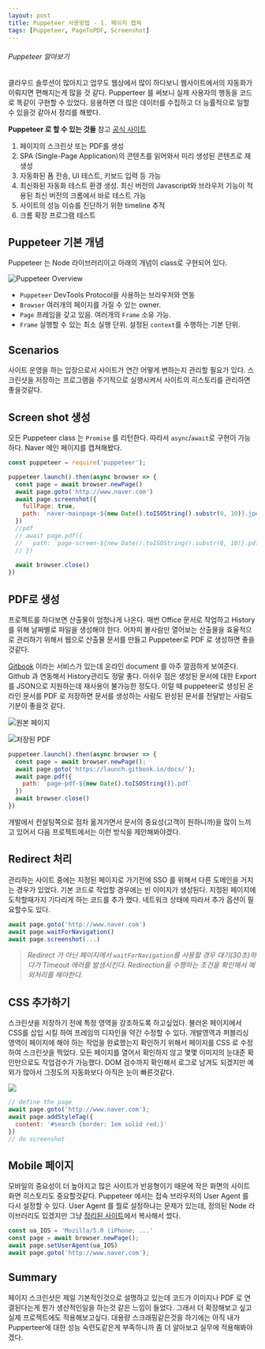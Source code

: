 ```yaml
---
layout: post
title: Puppeteer 사용방법 - 1. 페이지 캡쳐
tags: [Puppeteer, PageToPDF, Screenshot]
---
```


###### Puppeteer 알아보기

클라우드 솔루션이 많아지고 업무도 웹상에서 많이 하다보니 웹사이트에서의 자동화가 이뤄지면 편해지는게 많을 것 같다. Pupperteer 를 써보니 실제 사용자의 행동을 코드로 똑같이 구현할 수 있었다. 응용하면 더 많은 데이터를 수집하고 더 능률적으로 일할 수 있을것 같아서 정리를 해봤다.

**Puppeteer 로 할 수 있는 것들** 참고 [공식 사이트](https://pptr.dev)

1. 페이지의 스크린샷 또는 PDF를 생성
1. SPA (Single-Page Application)의 콘텐츠를 읽어와서 미리 생성된 콘텐츠로 재생성
1. 자동화된 폼 전송, UI 테스트, 키보드 입력 등 가능
1. 최신화된 자동화 테스트 환경 생성. 최신 버전의 Javascript와 브라우저 기능이 적용된 최신 버전의 크롬에서 바로 테스트 가능
1. 사이트의  성능 이슈를 진단하기 위한 timeline 추적
1. 크롬 확장 프로그램 테스트


## Puppeteer 기본 개념

Puppeteer 는 Node 라이브러리이고 아래의 개념이 class로 구현되어 있다.

![Puppeteer Overview]({{site.baseurl}}/public/img/puppeteer_overview.jpg)

- `Puppeteer` DevTools Protocol을 사용하는 브라우저와 연동
- `Browser` 여러개의 페이지를 가질 수 있는  owner.
- `Page` 프레임을 갖고 있음. 여러개의 `Frame` 소유 가능.
- `Frame` 실행할 수 있는 최소 실행 단위. 설정된 `context`를 수행하는 기본 단위.

## Scenarios

사이트 운영을 하는 입장으로서 사이트가 연간 어떻게 변하는지 관리할 필요가 있다. 스크린샷을 저장하는 프로그램을 주기적으로 실행시켜서 사이트의 히스토리를 관리하면 좋을것같다.

## Screen shot 생성

모든 Puppeteer class 는 `Promise` 를 리턴한다. 따라서 `async`/`await`로 구현이 가능하다. Naver 메인 페이지를 캡쳐해봤다.

```javascript
const puppeteer = require('puppeteer');

puppeteer.launch().then(async browser => {
  const page = await browser.newPage()
  await page.goto('http://www.naver.com')
  await page.screenshot({
    fullPage: true,
    path: `naver-mainpage-${new Date().toISOString().substr(0, 10)}.jpeg`
  })
  //pdf
  // await page.pdf({
  //   path: `page-screen-${new Date().toISOString().substr(0, 10)}.pdf`
  // })
  
  await browser.close()
})
```

## PDF로 생성

프로젝트를 하다보면 산출물이 엄청나게 나온다. 매번 Office 문서로 작업하고 History를 위해 날짜별로 파일을 생성해야 한다. 어차피 볼사람만 열어보는 산출물을 효율적으로 관리하기 위해서 웹으로 산출물 문서를 만들고 Puppeteer로 PDF 로 생성하면 좋을것같다.

[Gitbook](https://www.gitbook.com) 이라는 서비스가 있는데 온라인 document 를 아주 깔끔하게 보여준다. Github 과 연동해서 History관리도 정말 좋다. 아쉬우 점은 생성된 문서에 대한 Export를 JSON으로 지원하는데 재사용이 불가능한 정도다. 이럴 때 puppeteer로 생성된 온라인 문서를 PDF 로 저장하면 문서를 생성하는 사람도 완성된 문서를 전달받는 사람도 기분이 좋을것 같다. 

![원본 페이지]({{site.baseurl}}/public/img/2018-12-27-19-55-23.png "원본 페이지")

![저장된 PDF]({{site.baseurl}}/public/img/2018-12-27-19-47-51.png "저장된 PDF")

```javascript
puppeteer.launch().then(async browser => {
  const page = await browser.newPage();
  await page.goto('https://launch.gitbook.io/docs/');
  await page.pdf({
    path: `page-pdf-${new Date().toISOString()}.pdf`
  })
  await browser.close()
})
```

개발에서 컨설팅쪽으로 점차 옮겨가면서 문서의 중요성(고객이 원하니까)을 많이 느끼고 있어서 다음 프로젝트에서는 이런 방식을 제안해봐야겠다.

## Redirect 처리

관리하는 사이트 중에는 지정된 페이지로 가기전에 SSO 를 위해서 다른 도메인을 거치는 경우가 있었다. 기본 코드로 작업할 경우에는 빈 이미지가 생성된다. 지정된 페이지에 도착할때가지 기다리게 하는 코드를 추가 했다. 네트워크 상태에 따라서 추가 옵션이 필요할수도 있다.

```javascript
await page.goto('http://www.naver.com')
await page.waitForNavigation()
await page.screenshot(...)
```

> *Redirect 가 아닌 페이지에서 `waitForNavigation`를 사용할 경우 대기(30초)하다가 Timeout 에러를 발생시킨다. Redirection을 수행하는 조건을 확인해서 예외처리를 해야한다.*

## CSS 추가하기

스크린샷을 저장하기 전에 특정 영역을 강조하도록 하고싶었다. 불러온 페이지에서 CSS를 삽입 시킬 하여 프레임의 디자인을 약간 수정할 수 있다. 개발영역과 퍼블리싱 영역이 페이지에 해야 하는 작업을 완료했는지 확인하기 위해서 페이지를 CSS 로 수정하여 스크린샷을 찍었다. 모든 페이지를 열어서 확인하지 않고 몇몇 이미지의 눈대준 확인만으로도 작업검수가 가능했다. DOM 검수까지 확인해서 로그로 남겨도 되겠지만 예외가 많아서 그정도의 자동화보다 아직은 눈이 빠른것같다.

![]({{site.baseurl}}/public/img/2018-12-27-19-37-36.png)

```javascript
// define the page
await page.goto('http://www.naver.com');
await page.addStyleTag({
  content: '#search {border: 1em solid red;}'
})
// do screenshot
```

## Mobile 페이지

모바일의 중요성이 더 높아지고 많은 사이트가 반응형이기 때문에 작은 화면의 사이트 화면 히스토리도 중요할것같다. Puppeteer 에서는 접속 브라우저의 User Agent 를 다시 설정할 수 있다. User Agent 를 뭘로 설정하냐는 문제가 있는데, 정의된 Node 라이브러리도 있겠지만 그냥 [정리된 사이트](https://deviceatlas.com/blog/mobile-browser-user-agent-strings)에서 복사해서 썼다.

```javascript
const ua_IOS = 'Mozilla/5.0 (iPhone; ...'
const page = await browser.newPage();
await page.setUserAgent(ua_IOS)
await page.goto('http://www.naver.com');
```

## Summary

페이지 스크린샷은 제일 기본적인것으로 설명하고 있는데 코드가 이미지나 PDF 로 연결된다는게 뭔가 생산적인일을 하는것 같은 느낌이 들었다. 그래서 더 확장해보고 싶고 실제 프로젝트에도 적용해보고싶다. 대용량 스크래핑같은것을 하기에는 아직 내가 Pupperteer에 대한 성능 숙련도같은게 부족하니까 좀 더 알아보고 실무에 적용해봐야겠다.
